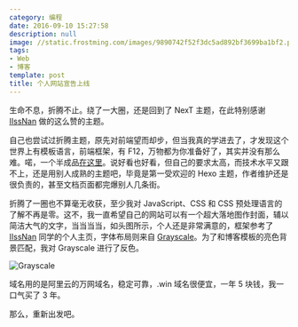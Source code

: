 ```yaml
---
category: 编程
date: 2016-09-10 15:27:58
description: null
image: //static.frostming.com/images/9890742f52f3dc5ad892bf3699ba1bf2.png
tags:
- Web
- 博客
template: post
title: 个人网站宣告上线
---
```


生命不息，折腾不止。绕了一大圈，还是回到了 NexT 主题，在此特别感谢 [IIssNan](http://iissnan.com/) 做的这么赞的主题。

自己也尝试过折腾主题，原先对前端望而却步，但当我真的学进去了，才发现这个世界上有模板语言，前端框架，有 F12，万物都为你准备好了，其实并没有那么难。喏，一个半成品[在这里](https://github.com/frostming/hexo-theme-landing-page)。说好看也好看，但自己的要求太高，而技术水平又跟不上，还是用别人成熟的主题吧，毕竟是第一受欢迎的 Hexo 主题，作者维护还是很负责的，甚至文档页面都完爆别人几条街。

折腾了一圈也不算毫无收获，至少我对 JavaScript、CSS 和 CSS 预处理语言的了解不再是零。这不，我一直希望自己的网站可以有一个超大落地图作封面，辅以简洁大气的文字，当当当当，如头图所示，个人还是非常满意的，框架参考了 [IIssNan](http://iissnan.com/) 同学的个人主页，字体布局则来自 [Grayscale](https://startbootstrap.com/template-overviews/grayscale/)。为了和博客模板的亮色背景匹配，我对 Grayscale 进行了反色。

![Grayscale](https://startbootstrap.com/img/templates/grayscale.jpg)

域名用的是阿里云的万网域名，稳定可靠，.win 域名很便宜，一年 5 块钱，我一口气买了 3 年。

那么，重新出发吧。
